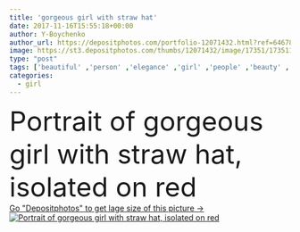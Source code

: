 ```yaml
---
title: 'gorgeous girl with straw hat'
date: 2017-11-16T15:55:18+00:00
author: Y-Boychenko
author_url: https://depositphotos.com/portfolio-12071432.html?ref=64678756
image: https://st3.depositphotos.com/thumbs/12071432/image/17351/173511386/api_thumb_450.jpg?forcejpeg=true
type: "post"
tags: ['beautiful' ,'person' ,'elegance' ,'girl' ,'people' ,'beauty' ,'model' ,'portrait' ,'style' ,'fashion' ,'accessory' ,'elegant' ,'stylish' ,'trendy' ,'blonde' ,'vogue' ,'alone' ,'attractive' ,'gorgeous' ,'fashionable' ,'modeling' ,'styling' ,'boater' ,'Studio Shot' ,'red clothes' ,'young adult' ,'Straw Hat' ,'isolated on red' ,'Fashion Shoot' ,'caucasian woman' ]
categories: 
  - girl
---
```

<div aling="center">
            <font size="60"> Portrait of gorgeous girl with straw hat, isolated on red</font>   
</div>
<div>
    <a href='https://depositphotos.com/173511386/stock-photo-gorgeous-girl-with-straw-hat.html?ref=64678756' target=_blank > Go "Depositphotos" to get lage size of this picture ->
        <img href='https://depositphotos.com/173511386/stock-photo-gorgeous-girl-with-straw-hat.html?ref=64678756' src='https://st3.depositphotos.com/12071432/17351/i/950/depositphotos_173511386-stock-photo-gorgeous-girl-with-straw-hat.jpg?forcejpeg=true' alt='Portrait of gorgeous girl with straw hat, isolated on red' >
    </a>
</div>
